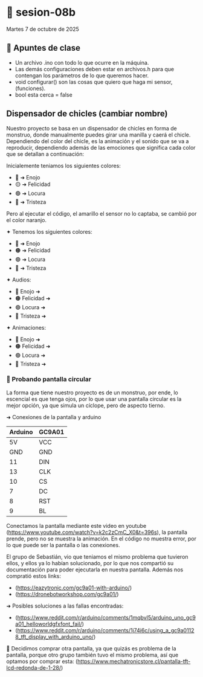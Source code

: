 # 🌷 sesion-08b

Martes 7 de octubre de 2025

## 🪩 Apuntes de clase 
- Un archivo .ino con todo lo que ocurre en la máquina.
- Las demás configuraciones deben estar en archivos.h para que contengan los parámetros de lo que queremos hacer.
- void configurar() son las cosas que quiero que haga mi sensor, (funciones).
- bool esta cerca = false

## Dispensador de chicles (cambiar nombre)
Nuestro proyecto se basa en un dispensador de chicles en forma de monstruo, donde manualmente puedes girar una manilla y caerá el chicle. Dependiendo del color del chicle, es la animación y el sonido que se va a reproducir, dependiendo además de las emociones que significa cada color que se detallan a continuación:

Inicialemente teniamos los siguientes colores:
- 🔴 ➜ Enojo
- 🟡 ➜ Felicidad
- 🟢 ➜ Locura 
- 🔵 ➜ Tristeza

Pero al ejecutar el código, el amarillo el sensor no lo captaba, se cambió por el color naranjo.

✦ Tenemos los siguientes colores:
- 🔴 ➜ Enojo
- 🟠 ➜ Felicidad
- 🟢 ➜ Locura 
- 🔵 ➜ Tristeza

✦ Audios:
- 🔴 Enojo ➜
- 🟠 Felicidad ➜
- 🟢 Locura ➜
- 🔵 Tristeza ➜

✦ Animaciones:
- 🔴 Enojo ➜
- 🟠 Felicidad ➜
- 🟢 Locura ➜
- 🔵 Tristeza ➜

### 🔮 Probando pantalla circular
La forma que tiene nuestro proyecto es de un monstruo, por ende, lo escencial es que tenga ojos, por lo que usar una pantalla circular es la mejor opción, ya que simula un cíclope, pero de aspecto tierno.

➜ Conexiones de la pantalla y arduino

| Arduino | GC9A01 |
|---------|--------|
| 5V      | VCC    |
| GND     | GND    |
| 11      | DIN    |
| 13      | CLK    | 
| 10      | CS     |
| 7       | DC     |
| 8       | RST    |
| 9       | BL     |

Conectamos la pantalla mediante este video en youtube (https://www.youtube.com/watch?v=k2c2zCmC_X0&t=396s), la pantalla prende, pero no se muestra la animación. En el código no muestra error, por lo que puede ser la pantalla o las conexiones.

El grupo de Sebastián, vio que teniamos el mismo problema que tuvieron ellos, y ellos ya lo habían solucionado, por lo que nos compartió su documentación para poder ejecutarla en nuestra pantalla. Además nos compratió estos links:
- (https://eazytronic.com/gc9a01-with-arduino/)
- (https://dronebotworkshop.com/gc9a01/)
  
➜ Posibles soluciones a las fallas encontradas:
- (https://www.reddit.com/r/arduino/comments/1mqbvl5/arduino_uno_gc9a01_helloworldgfxfont_fail/)
- (https://www.reddit.com/r/arduino/comments/1j74i6c/using_a_gc9a01128_tft_display_with_arduino_uno/)

🔘 Decidimos comprar otra pantalla, ya que quizás es problema de la pantalla, porque otro grupo también tuvo el mismo problema, así que optamos por comprar esta: (https://www.mechatronicstore.cl/pantalla-tft-lcd-redonda-de-1-28/)
